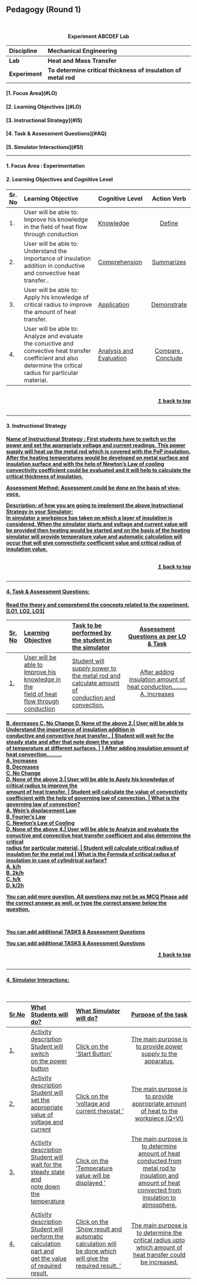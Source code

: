 ## Pedagogy (Round 1)
<p align="center">

<br>
<br>
<b> Experiment ABCDEF Lab  <a name="top"></a> <br>
</p>

<b>Discipline | <b> Mechanical Engineering
:--|:--|
<b> Lab | <b> Heat and Mass Transfer
<b> Experiment|     <b>  To determine critical thickness of insulation of metal rod


<h4> [1. Focus Area](#LO)
<h4> [2. Learning Objectives ](#LO)
<h4> [3. Instructional Strategy](#IS)
<h4> [4. Task & Assessment Questions](#AQ)
<h4> [5. Simulator Interactions](#SI)
<hr>

<a name="LO"></a>
#### 1. Focus Area : Experimentation

#### 2. Learning Objectives and Cognitive Level


Sr. No |	Learning Objective	| Cognitive Level | Action Verb
:--|:--|:--|:-:
1.| User will be able to: <br> Improve his knowledge in the field of heat flow  <br> through conduction | [Knowledge](http://vlabs.iitb.ac.in/vlabs-dev/document.php) | [Define](http://vlabs.iitb.ac.in/vlabs-dev/document.php)
2.| User will be able to: <br>Understand the importance of insulation addition in conductive and convective heat  <br> transfer.. | [Comprehension](http://vlabs.iitb.ac.in/vlabs-dev/document.php) | [Summarizes](http://vlabs.iitb.ac.in/vlabs-dev/document.php)
3.| User will be able to: <br>Apply his knowledge of critical radius to improve the amount of heat transfer. | [Application](http://vlabs.iitb.ac.in/vlabs-dev/document.php) | [Demonstrate](http://vlabs.iitb.ac.in/vlabs-dev/document.php)
4.| User will be able to: <br>Analyze and evaluate the conuctive and convective heat transfer coefficient and also determine the critical radius for particular material. | [Analysis and Evaluation](http://vlabs.iitb.ac.in/vlabs-dev/document.php) | [Compare , Conclude](http://vlabs.iitb.ac.in/vlabs-dev/document.php)


<br/>
<div align="right">
    <b><a href="#top">↥ back to top</a></b>
</div>
<br/>
<hr>

<a name="IS"></a>
#### 3. Instructional Strategy

<u> <b>Name of Instructional Strategy  : </b> First students have to switch on the power and set the appropriate voltage and current readings. This power supply will heat up the metal rod which is covered with the PoP insulation. After the heating temperatures would be developed on metal surface and insulation surface and with the help of Newton’s Law of cooling convectivity coefficient could be evaluated and it will help to calculate the critical thickness of insulation.
    
<u> <b>Assessment Method: </b> Assessment could be done on the basis of viva-voce. 

<u> <b>Description: </b> of how you are going to implement the above Instructional Strategy in your Simulator: </u>
<br>
 In simulator a workpiece has taken on which a layer of insulation is considered. When the simulator starts and voltage and current value will be provided then heating would be started and on the basis of the heating simulator will provide temperature value and automatic calculation will occur that will give convectivity coefficient value and critical radius of insulation value.

<br/>
<div align="right">
    <b><a href="#top">↥ back to top</a></b>
</div>
<br/>
<hr>

<a name="AQ"></a>
#### 4. Task & Assessment Questions:

Read the theory and comprehend the concepts related to the experiment. [LO1, LO2, LO3]
<br>

Sr. No |	Learning Objective	| Task to be performed by <br> the student  in the simulator | Assessment Questions as per LO & Task
:--|:--|:--|:-:
1.| User will be able to Improve his knowledge in the  <br> field of heat flow through conduction | Student will supply power to the metal rod and  calculate amount of <br>  conduction and convection. | After adding insulation amount of heat conduction……… A.  Increases 
<b> B.  decreases </b> 
C. No Change 
D. None of the above
2.|  User will be able to Understand the importance of insulation addition in  <br> conductive and convective heat transfer.. | Student will wait for the steady state and after that note down the value  <br> of temperature at different surfaces. |  1 After adding insulation amount of heat convection……… <br> <b> A. Increases </b> <br> B. Decreases <br> C. No Change <br>  D. None of the above
3.| User will be able to Apply his knowledge of critical radius to improve the   <br> amount of heat transfer. | Student will calculate the value of convectivity   <br>coefficient with the help of governing law of convection. | What is the governing law of convection? <br>
A.  Wein’s displacement Law <br>
 B. Fourier’s Law <br>
<b> C. Newton’s Law of Cooling  </b> <br>
D. None of the above 
4.|  User will be able to Analyze and evaluate the conuctive and convective heat transfer coefficient and also determine the critical  <br> radius for particular material. | Student will calculate critical radius of   <br> insulation for the metal rod |  What is the Formula of critical radius of insulation in case of cylindrical surface? <br> <b> A. k/h </b> <br> B. 2k/h <br> C. h/k <br>  D. k/2h  
    


You can add more question. All questions may not be as MCQ
Please add the correct answer as well.
or type the correct answer below the question.

 <br>

 <u> You can add additional TASKS & Assessment Questions <u>
<br/>

 <u> You can add additional TASKS & Assessment Questions <u>
<br/>
<div align="right">
    <b><a href="#top">↥ back to top</a></b>
</div>
<br/>
<hr>

<a name="SI"></a>

#### 4. Simulator Interactions:
<br>

Sr.No | What Students will do? |	What Simulator will do?	| Purpose of the task
:--|:--|:--|:--:
1.| Activity description <br> Student will switch  <br> on the power button | Click on the  <br> 'Start Button’   | The main purpose is to provide power supply to the apparatus.
2.| Activity description <br> Student will set the appropriate  <br> value of voltage and current | Click on the <br> ‘voltage and current rheostat '   | The main purpose is to provide appropriate amount of heat to the workpiece (Q=VI)
3.| Activity description <br> Student will wait for the steady state and  <br> note down the temperature | Click on the  <br> ‘Temperature value will be displayed '  |The main purpose is to determine amount of heat conducted from metal rod to insulation and amount of heat convected from insulation  to atmosphere.
4.| Activity description <br> Student will perform the calculation part and  <br> get the value of required result. | Click on the <br> ‘Show result and automatic calculation will be done which will give the required result. '  | The main purpose is to determine the critical radius upto which amount of heat transfer could be increased.
